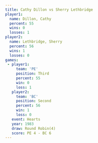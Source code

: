 ```yaml
---
title: Cathy Dillon vs Sherry Lethbridge
player1:                  
  name: Dillon, Cathy     
  percent: 55             
  wins: 0                 
  losses: 1               
player2:                  
  name: Lethbridge, Sherry
  percent: 56             
  wins: 1                 
  losses: 0               
games:
 - player1:         
     team: 'PE'     
     position: Third
     percent: 55    
     win: 0         
     loss: 1        
   player2:          
     team: 'BC'      
     position: Second
     percent: 56     
     win: 1          
     loss: 0         
   event: Hearts       
   year: 1983          
   draw: Round Robin(4)
   score: PE 4 - BC 6  
---
```

